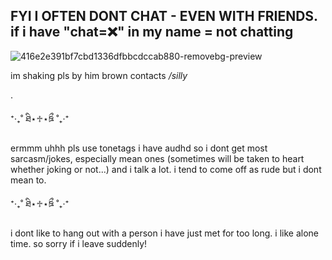 
## FYI I OFTEN DONT CHAT - **EVEN WITH FRIENDS**. if i have "chat=❌" in my name = not chatting
![416e2e391bf7cbd1336dfbbcdccab880-removebg-preview](https://github.com/user-attachments/assets/ed6292fa-6d05-41ea-b6e0-53ce4028e5c5)

im shaking pls by him brown contacts _/silly_

.

⁺‧₊˚ ཐི⋆♱⋆ཋྀ ˚₊‧⁺

ermmm uhhh pls use tonetags i have audhd so i dont get most sarcasm/jokes, especially mean ones (sometimes will be taken to heart whether joking or not...) and i talk a lot. i tend to come off as rude but i dont mean to.

⁺‧₊˚ ཐི⋆♱⋆ཋྀ ˚₊‧⁺

i dont like to hang out with a person i have just met for too long. i like alone time. so sorry if i leave suddenly!
